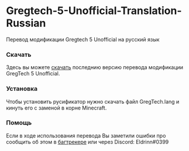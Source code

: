# Gregtech-5-Unofficial-Translation-Russian
Перевод модификации Gregtech 5 Unofficial на русский язык

### Скачать
Здесь вы можете [скачать](https://github.com/EldrinnElantey/Gregtech-5-Unofficial-Translation-Russian/raw/master/Перевод/GregTech.lang) последнию версию перевода модификации GregTech 5 Unofficial.

### Установка
Чтобы установить русификатор нужно скачать файл GregTech.lang и кинуть его с заменой в корне Minecraft.


### Помощь
Если в ходе использования перевода Вы заметили ошибки про сообщить об этом в [багтрекере](https://github.com/EldrinnElantey/Gregtech-5-Unofficial-Translation-Russian/issues) или через Discord: Eldrinn#0399
